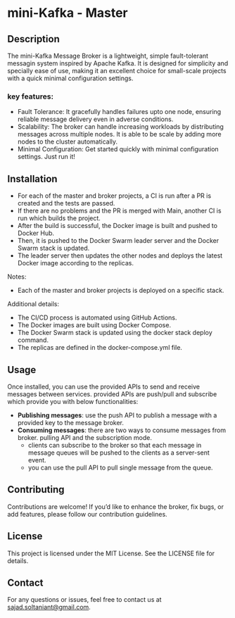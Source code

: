 # mini-Kafka - Master

## Description

The mini-Kafka Message Broker is a lightweight, simple fault-tolerant messagin system inspired by
Apache Kafka. It is designed for simplicity and specially ease of use, making it an excellent choice
for small-scale projects with a quick minimal configuration settings.

### key features:

- Fault Tolerance: It gracefully handles failures upto one node, ensuring reliable message delivery
  even in adverse conditions.
- Scalability: The broker can handle increasing workloads by distributing messages across multiple
  nodes. It is able to be scale by adding more nodes to the cluster automatically.
- Minimal Configuration: Get started quickly with minimal configuration settings. Just run it!

## Installation

- For each of the master and broker projects, a CI is run after a PR is created and the tests are
  passed.
- If there are no problems and the PR is merged with Main, another CI is run which builds the
  project.
- After the build is successful, the Docker image is built and pushed to Docker Hub.
- Then, it is pushed to the Docker Swarm leader server and the Docker Swarm stack is updated.
- The leader server then updates the other nodes and deploys the latest Docker image according to
  the
  replicas.

Notes:

- Each of the master and broker projects is deployed on a specific stack.

Additional details:

- The CI/CD process is automated using GitHub Actions.
- The Docker images are built using Docker Compose.
- The Docker Swarm stack is updated using the docker stack deploy command.
- The replicas are defined in the docker-compose.yml file.

## Usage

Once installed, you can use the provided APIs to send and receive messages between services.
provided APIs are push/pull and subscribe which provide you with below functionalities:

- **Publishing messages**: use the push API to publish a message with a provided key to the message
  broker.
- **Consuming messages**: there are two ways to consume messages from broker. pulling API and the
  subscription mode.
    - clients can subscribe to the broker so that each message in message queues will be pushed to
      the clients as a server-sent event.
    - you can use the pull API to pull single message from the queue.

## Contributing

Contributions are welcome! If you’d like to enhance the broker, fix bugs, or add features, please
follow our contribution guidelines.

## License

This project is licensed under the MIT License. See the LICENSE file for details.

## Contact

For any questions or issues, feel free to contact us at sajad.soltaniant@gmail.com.